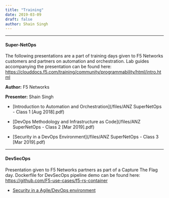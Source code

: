 ```yaml
---
title: "Training"
date: 2019-03-09
draft: false
author: Shain Singh
---
```


<hr />

#### Super-NetOps

The following presentations are a part of training days given to F5 Networks customers and partners
on automation and orchestration. Lab guides accompanying the presentation can be found here: https://clouddocs.f5.com/training/community/programmability/html/intro.html

**Author:** F5 Networks

**Presenter:** Shain Singh

 - [Introduction to Automation and Orchestration](/files/ANZ SuperNetOps - Class 1 \[Aug 2018\].pdf)

 - [DevOps Methodology and Infrastructure as Code](/files/ANZ SuperNetOps - Class 2 \[Mar 2019\].pdf)

 - [Security in a DevOps Environment](/files/ANZ SuperNetOps - Class 3 \[Mar 2019\].pdf)


<hr  />

#### DevSecOps

Presentation given to F5 Networks partners as part of a Capture The Flag day.
Dockerfile for DevSecOps pipeline demo can be found here: https://github.com/F5-use-cases/f5-rs-container

- [Security in a Agile/DevOps environment](/files/DevSecOps.pdf)
